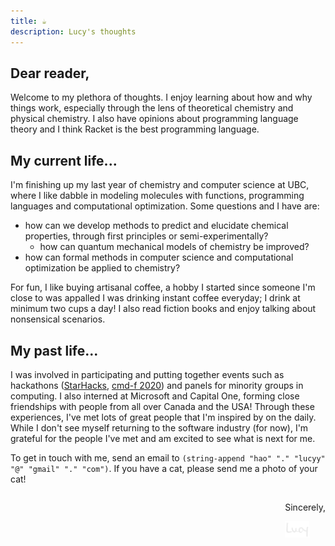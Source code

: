 ```yaml
---
title: ☕
description: Lucy's thoughts
---
```


## Dear reader,

Welcome to my plethora of thoughts. I enjoy learning about how and why things work, especially through the lens of theoretical chemistry and physical chemistry. I also have opinions about programming language theory and I think Racket is the best programming language.

## My current life...

I'm finishing up my last year of chemistry and computer science at UBC, where I like dabble in modeling molecules with functions, programming languages and computational optimization. Some questions and I have are: 

- how can we develop methods to predict and elucidate chemical properties, through first principles or semi-experimentally?
  - how can quantum mechanical models of chemistry be improved?
- how can formal methods in computer science and computational optimization be applied to chemistry? 

For fun, I like buying artisanal coffee, a hobby I started since someone I'm close to was appalled I was drinking instant coffee everyday; I drink at minimum two cups a day! I also read fiction books and enjoy talking about nonsensical scenarios.

## My past life...

I was involved in participating and putting together events such as hackathons ([StarHacks](https://starhacks.devpost.com/), [cmd-f 2020](https://devpost.com/software/ecoeats-sgwzhp)) and panels for minority groups in computing. I also interned at Microsoft and Capital One, forming close friendships with people from all over Canada and the USA! Through these experiences, I've met lots of great people that I'm inspired by on the daily. While I don't see myself returning to the software industry (for now), I'm grateful for the people I've met and am excited to see what is next for me.

<p>
To get in touch with me, send an email to <code>(string-append "hao" "." "lucyy" "@" "gmail" "." "com")</code>. If you have a cat, please send me a photo of your cat!
</p>


<div style="float: right;"><p style="text-align: right">Sincerely,</p>
<img style="width: 4vw" src="/images/lucy.png"/></div>
